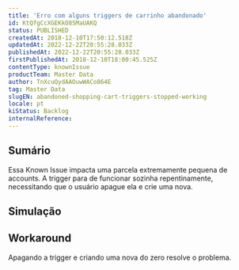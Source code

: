 ```yaml
---
title: 'Erro com alguns triggers de carrinho abandonado'
id: KtQfgCcXGEKkO8SMaUAKQ
status: PUBLISHED
createdAt: 2018-12-10T17:50:12.518Z
updatedAt: 2022-12-22T20:55:28.033Z
publishedAt: 2022-12-22T20:55:28.033Z
firstPublishedAt: 2018-12-10T18:00:45.525Z
contentType: knownIssue
productTeam: Master Data
author: TnXcuQydAAOuwWACo864E
tag: Master Data
slugEN: abandoned-shopping-cart-triggers-stopped-working
locale: pt
kiStatus: Backlog
internalReference: 
---
```


## Sumário

Essa Known Issue impacta uma parcela extremamente pequena de accounts.  A trigger para de funcionar sozinha repentinamente, necessitando que o usuário apague ela e crie uma nova.

## Simulação



## Workaround

Apagando a trigger e criando uma nova do zero resolve o problema.

